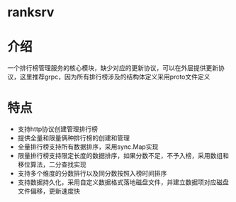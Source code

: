 # ranksrv
# 介绍

一个排行榜管理服务的核心模块，缺少对应的更新协议，可以在外层提供更新协议，这里推荐grpc，因为所有排行榜涉及的结构体定义采用proto文件定义

# 特点

- 支持http协议创建管理排行榜
- 提供全量和限量俩种排行榜的创建和管理
- 全量排行榜支持所有数据排序，采用sync.Map实现
- 限量排行榜支持限定长度的数据排序，如果分数不足，不予入榜，采用数组和移位算法，二分查找实现
- 支持多个维度的分数排行以及同分数按照入榜时间排序
- 支持数据持久化，采用自定义数据格式落地磁盘文件，并建立数据项对应磁盘文件偏移，更新速度快


